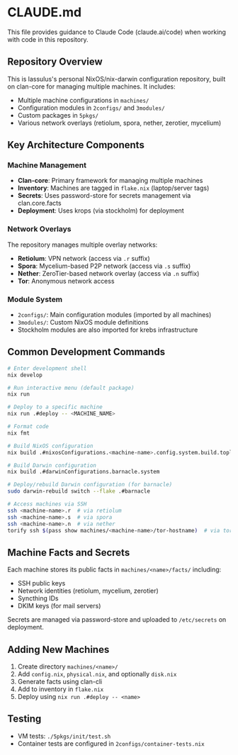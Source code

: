# CLAUDE.md

This file provides guidance to Claude Code (claude.ai/code) when working with code in this repository.

## Repository Overview

This is lassulus's personal NixOS/nix-darwin configuration repository, built on clan-core for managing multiple machines. It includes:
- Multiple machine configurations in `machines/`
- Configuration modules in `2configs/` and `3modules/`
- Custom packages in `5pkgs/`
- Various network overlays (retiolum, spora, nether, zerotier, mycelium)

## Key Architecture Components

### Machine Management
- **Clan-core**: Primary framework for managing multiple machines
- **Inventory**: Machines are tagged in `flake.nix` (laptop/server tags)
- **Secrets**: Uses password-store for secrets management via clan.core.facts
- **Deployment**: Uses krops (via stockholm) for deployment

### Network Overlays
The repository manages multiple overlay networks:
- **Retiolum**: VPN network (access via `.r` suffix)
- **Spora**: Mycelium-based P2P network (access via `.s` suffix)  
- **Nether**: ZeroTier-based network overlay (access via `.n` suffix)
- **Tor**: Anonymous network access

### Module System
- `2configs/`: Main configuration modules (imported by all machines)
- `3modules/`: Custom NixOS module definitions
- Stockholm modules are also imported for krebs infrastructure

## Common Development Commands

```bash
# Enter development shell
nix develop

# Run interactive menu (default package)
nix run

# Deploy to a specific machine
nix run .#deploy -- <MACHINE_NAME>

# Format code
nix fmt

# Build NixOS configuration
nix build .#nixosConfigurations.<machine-name>.config.system.build.toplevel

# Build Darwin configuration
nix build .#darwinConfigurations.barnacle.system

# Deploy/rebuild Darwin configuration (for barnacle)
sudo darwin-rebuild switch --flake .#barnacle

# Access machines via SSH
ssh <machine-name>.r  # via retiolum
ssh <machine-name>.s  # via spora
ssh <machine-name>.n  # via nether
torify ssh $(pass show machines/<machine-name>/tor-hostname)  # via tor
```

## Machine Facts and Secrets

Each machine stores its public facts in `machines/<name>/facts/` including:
- SSH public keys
- Network identities (retiolum, mycelium, zerotier)
- Syncthing IDs
- DKIM keys (for mail servers)

Secrets are managed via password-store and uploaded to `/etc/secrets` on deployment.

## Adding New Machines

1. Create directory `machines/<name>/`
2. Add `config.nix`, `physical.nix`, and optionally `disk.nix`
3. Generate facts using clan-cli
4. Add to inventory in `flake.nix`
5. Deploy using `nix run .#deploy -- <name>`

## Testing

- VM tests: `./5pkgs/init/test.sh`
- Container tests are configured in `2configs/container-tests.nix`

